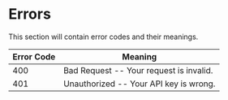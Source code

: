 # Errors

This section will contain error codes and their meanings.


Error Code | Meaning
---------- | -------
400 | Bad Request -- Your request is invalid.
401 | Unauthorized -- Your API key is wrong.
